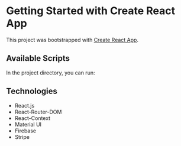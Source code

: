 # Getting Started with Create React App

This project was bootstrapped with [Create React App](https://github.com/facebook/create-react-app).

## Available Scripts

In the project directory, you can run:

## Technologies

- React.js
- React-Router-DOM
- React-Context
- Material UI
- Firebase
- Stripe

